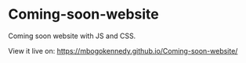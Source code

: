 # Coming-soon-website
Coming soon website with JS and CSS.

View it live on: https://mbogokennedy.github.io/Coming-soon-website/
